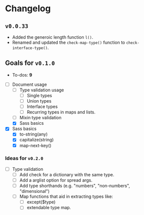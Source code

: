 # Changelog

## `v0.0.33`

- Added the generoic length function `l()`.
- Renamed and updated the `check-map-type()` function to `check-interface-type()`.

## Goals for `v0.1.0`
  - To-dos: **9**
  - [ ] Document usage
    - [ ] Type validation usage
      - [ ] Single types
      - [ ] Union types
      - [ ] Interface types
      - [ ] Recurring types in maps and lists.
    - [ ] Mixin type validation
    - [x] Sass basics
  - [x] Sass basics
    - [x] to-string(any)
    - [x] capitalize(string)
    - [x] map-next-key()

### Ideas for `v0.2.0`
  - [ ] Type validation
    - [ ] Add check for a dictionary with the same type.
    - [ ] Add a arglist option for spread args.
    - [ ] Add type shorthands (e.g. "numbers", "non-numbers", "dimensional")
    - [ ] Map functions that aid in extracting types like:
      - [ ] except($type)
      - [ ] extendable type map.